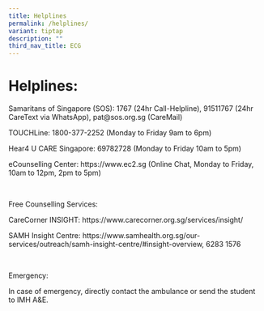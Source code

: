 ```yaml
---
title: Helplines
permalink: /helplines/
variant: tiptap
description: ""
third_nav_title: ECG
---
```

<h1><strong>Helplines:</strong></h1>
<p>Samaritans of Singapore (SOS): 1767 (24hr Call-Helpline), 91511767 (24hr
CareText via WhatsApp), <a rel="noopener noreferrer nofollow" target="_blank">pat@sos.org.sg</a> (CareMail)</p>
<p>TOUCHLine: 1800-377-2252 (Monday to Friday 9am to 6pm)</p>
<p>Hear4 U CARE Singapore: 69782728 (Monday to Friday 10am to 5pm)</p>
<p>eCounselling Center: <a rel="noopener noreferrer nofollow" target="_blank">https://www.ec2.sg</a> (Online
Chat, Monday to Friday, 10am to 12pm, 2pm to 5pm)</p>
<p>&nbsp;</p>
<p>Free Counselling Services:</p>
<p>CareCorner INSIGHT: <a rel="noopener noreferrer nofollow" target="_blank">https://www.carecorner.org.sg/services/insight/</a>
</p>
<p>SAMH Insight Centre: <a rel="noopener noreferrer nofollow" target="_blank">https://www.samhealth.org.sg/our-services/outreach/samh-insight-centre/#insight-overview</a>,
6283 1576</p>
<p>&nbsp;</p>
<p>Emergency:</p>
<p>In case of emergency, directly contact the ambulance or send the student
to IMH A&amp;E.</p>